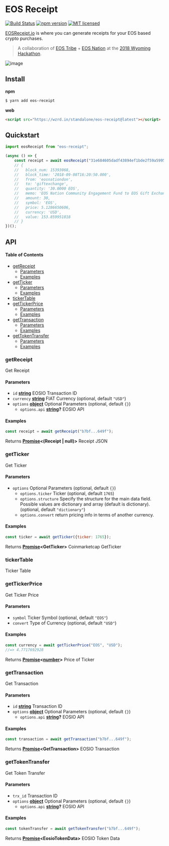 # EOS Receipt

[![Build Status](https://travis-ci.org/EOS-Nation/eos-receipt.svg?branch=master)](https://travis-ci.org/EOS-Nation/eos-receipt)
[![npm version](https://badge.fury.io/js/eos-receipt.svg)](https://badge.fury.io/js/eos-receipt)
[![MIT licensed](https://img.shields.io/badge/license-MIT-blue.svg)](https://raw.githubusercontent.com/EOS-Nation/eos-receipt/master/LICENSE)

[EOSReceipt.io](https://eosreceipt.io) is where you can generate receipts for your EOS based crypto purchases.

> A collaboration of [EOS Tribe](https://eostribe.io) + [EOS Nation](https://www.eosnation.io) at the [2018 Wyoming Hackathon](https://wyominghackathon.devpost.com).

![image](https://user-images.githubusercontent.com/550895/45269259-194e3180-b448-11e8-8f00-ba8c08ad323b.png)

## Install

**npm**

```bash
$ yarn add eos-receipt
```

**web**

```html
<script src="https://wzrd.in/standalone/eos-receipt@latest"></script>
```

## Quickstart

```javascript
import eosReceipt from "eos-receipt";

(async () => {
    const receipt = await eosReceipt("31e684605dadf43894ef1bde2f59a5995dabf3e249ddf6f691a44f6641403566")
    // {
    //   block_num: 15393068,
    //   block_time: '2018-09-08T16:20:50.000',
    //   from: 'eosnationdon',
    //   to: 'giftexchange',
    //   quantity: '30.0000 EOS',
    //   memo: 'EOS Nation Community Engagement Fund to EOS Gift Exchange',
    //   amount: 30,
    //   symbol: 'EOS',
    //   price: 5.1286650606,
    //   currency: 'USD',
    //   value: 153.859951818
    // }
})();
```

## API

<!-- Generated by documentation.js. Update this documentation by updating the source code. -->

#### Table of Contents

-   [getReceipt](#getreceipt)
    -   [Parameters](#parameters)
    -   [Examples](#examples)
-   [getTicker](#getticker)
    -   [Parameters](#parameters-1)
    -   [Examples](#examples-1)
-   [tickerTable](#tickertable)
-   [getTickerPrice](#gettickerprice)
    -   [Parameters](#parameters-2)
    -   [Examples](#examples-2)
-   [getTransaction](#gettransaction)
    -   [Parameters](#parameters-3)
    -   [Examples](#examples-3)
-   [getTokenTransfer](#gettokentransfer)
    -   [Parameters](#parameters-4)
    -   [Examples](#examples-4)

### getReceipt

Get Receipt

#### Parameters

-   `id` **[string](https://developer.mozilla.org/docs/Web/JavaScript/Reference/Global_Objects/String)** EOSIO Transaction ID
-   `currency` **[string](https://developer.mozilla.org/docs/Web/JavaScript/Reference/Global_Objects/String)** FIAT Currency (optional, default `"USD"`)
-   `options` **[object](https://developer.mozilla.org/docs/Web/JavaScript/Reference/Global_Objects/Object)** Optional Parameters (optional, default `{}`)
    -   `options.api` **[string](https://developer.mozilla.org/docs/Web/JavaScript/Reference/Global_Objects/String)?** EOSIO API

#### Examples

```javascript
const receipt = await getReceipt("b7bf...649f");
```

Returns **[Promise](https://developer.mozilla.org/docs/Web/JavaScript/Reference/Global_Objects/Promise)&lt;(Receipt | null)>** Receipt JSON

### getTicker

Get Ticker

#### Parameters

-   `options`  Optional Parameters (optional, default `{}`)
    -   `options.ticker`  Ticker (optional, default `1765`)
    -   `options.structure`  Specify the structure for the main data field.
        Possible values are dictionary and array (default is dictionary). (optional, default `"dictionary"`)
    -   `options.convert`  return pricing info in terms of another currency.

#### Examples

```javascript
const ticker = await getTicker({ticker: 1765});
```

Returns **[Promise](https://developer.mozilla.org/docs/Web/JavaScript/Reference/Global_Objects/Promise)&lt;GetTicker>** Coinmarketcap GetTicker

### tickerTable

Ticker Table

### getTickerPrice

Get Ticker Price

#### Parameters

-   `symbol`  Ticker Symbol (optional, default `"EOS"`)
-   `convert`  Type of Currency (optional, default `"USD"`)

#### Examples

```javascript
const currency = await getTickerPrice("EOS", "USD");
//=> 4.7717692928
```

Returns **[Promise](https://developer.mozilla.org/docs/Web/JavaScript/Reference/Global_Objects/Promise)&lt;[number](https://developer.mozilla.org/docs/Web/JavaScript/Reference/Global_Objects/Number)>** Price of Ticker

### getTransaction

Get Transaction

#### Parameters

-   `id` **[string](https://developer.mozilla.org/docs/Web/JavaScript/Reference/Global_Objects/String)** Transaction ID
-   `options` **[object](https://developer.mozilla.org/docs/Web/JavaScript/Reference/Global_Objects/Object)** Optional Parameters (optional, default `{}`)
    -   `options.api` **[string](https://developer.mozilla.org/docs/Web/JavaScript/Reference/Global_Objects/String)?** EOSIO API

#### Examples

```javascript
const transaction = await getTransaction("b7bf...649f");
```

Returns **[Promise](https://developer.mozilla.org/docs/Web/JavaScript/Reference/Global_Objects/Promise)&lt;GetTransaction>** EOSIO Transaction

### getTokenTransfer

Get Token Transfer

#### Parameters

-   `trx_id`  Transaction ID
-   `options` **[object](https://developer.mozilla.org/docs/Web/JavaScript/Reference/Global_Objects/Object)** Optional Parameters (optional, default `{}`)
    -   `options.api` **[string](https://developer.mozilla.org/docs/Web/JavaScript/Reference/Global_Objects/String)?** EOSIO API

#### Examples

```javascript
const tokenTransfer = await getTokenTransfer("b7bf...649f");
```

Returns **[Promise](https://developer.mozilla.org/docs/Web/JavaScript/Reference/Global_Objects/Promise)&lt;EosioTokenData>** EOSIO Token Data
